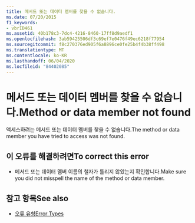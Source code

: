 ```yaml
---
title: 메서드 또는 데이터 멤버를 찾을 수 없습니다.
ms.date: 07/20/2015
f1_keywords:
- vbrID461
ms.assetid: 40b178c3-7dc4-4216-8460-17ff8d9aedf1
ms.openlocfilehash: 3ab59425506df3c69ef7e0476f49ec6218f77954
ms.sourcegitcommit: f8c270376ed905f6a8896ce0fe25b4f4b38ff498
ms.translationtype: MT
ms.contentlocale: ko-KR
ms.lasthandoff: 06/04/2020
ms.locfileid: "84402085"
---
```

# <a name="method-or-data-member-not-found"></a><span data-ttu-id="20262-102">메서드 또는 데이터 멤버를 찾을 수 없습니다.</span><span class="sxs-lookup"><span data-stu-id="20262-102">Method or data member not found</span></span>
<span data-ttu-id="20262-103">액세스하려는 메서드 또는 데이터 멤버를 찾을 수 없습니다.</span><span class="sxs-lookup"><span data-stu-id="20262-103">The method or data member you have tried to access was not found.</span></span>  
  
## <a name="to-correct-this-error"></a><span data-ttu-id="20262-104">이 오류를 해결하려면</span><span class="sxs-lookup"><span data-stu-id="20262-104">To correct this error</span></span>  
  
- <span data-ttu-id="20262-105">메서드 또는 데이터 멤버 이름의 철자가 틀리지 않았는지 확인합니다.</span><span class="sxs-lookup"><span data-stu-id="20262-105">Make sure you did not misspell the name of the method or data member.</span></span>  
  
## <a name="see-also"></a><span data-ttu-id="20262-106">참고 항목</span><span class="sxs-lookup"><span data-stu-id="20262-106">See also</span></span>

- [<span data-ttu-id="20262-107">오류 유형</span><span class="sxs-lookup"><span data-stu-id="20262-107">Error Types</span></span>](../programming-guide/language-features/error-types.md)
